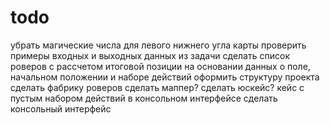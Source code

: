 # todo

убрать магические числа для левого нижнего угла карты
проверить примеры входных и выходных данных из задачи
сделать список роверов с рассчетом итоговой позиции на основании данных о поле, начальном положении и наборе действий
оформить структуру проекта
сделать фабрику роверов
сделать маппер?
сделать юскейс?
кейс с пустым набором действий в консольном интерфейсе
сделать консольный интерфейс
